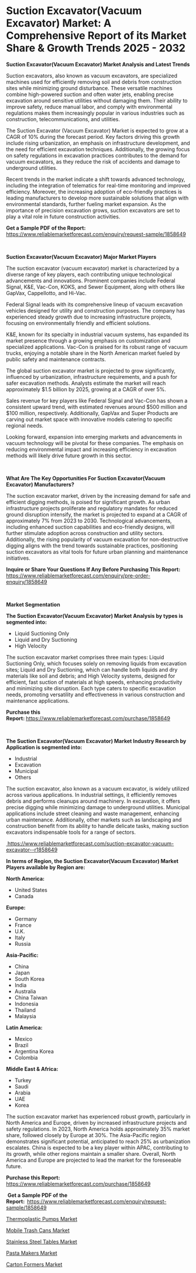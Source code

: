 <p><h1>Suction Excavator(Vacuum Excavator) Market: A Comprehensive Report of its Market Share & Growth Trends 2025 - 2032</h1></p><p><strong>Suction Excavator(Vacuum Excavator) Market Analysis and Latest Trends</strong></p>
<p><p>Suction excavators, also known as vacuum excavators, are specialized machines used for efficiently removing soil and debris from construction sites while minimizing ground disturbance. These versatile machines combine high-powered suction and often water jets, enabling precise excavation around sensitive utilities without damaging them. Their ability to improve safety, reduce manual labor, and comply with environmental regulations makes them increasingly popular in various industries such as construction, telecommunications, and utilities.</p><p>The Suction Excavator (Vacuum Excavator) Market is expected to grow at a CAGR of 10% during the forecast period. Key factors driving this growth include rising urbanization, an emphasis on infrastructure development, and the need for efficient excavation techniques. Additionally, the growing focus on safety regulations in excavation practices contributes to the demand for vacuum excavators, as they reduce the risk of accidents and damage to underground utilities. </p><p>Recent trends in the market indicate a shift towards advanced technology, including the integration of telematics for real-time monitoring and improved efficiency. Moreover, the increasing adoption of eco-friendly practices is leading manufacturers to develop more sustainable solutions that align with environmental standards, further fueling market expansion. As the importance of precision excavation grows, suction excavators are set to play a vital role in future construction activities.</p></p>
<p><strong>Get a Sample PDF of the Report:&nbsp;</strong> <a href="https://www.reliablemarketforecast.com/enquiry/request-sample/1858649?utm_campaign=2038&utm_medium=2&utm_source=Github&utm_content=ia&utm_term=28022025&utm_id=suction-excavatorvacuum-excavator">https://www.reliablemarketforecast.com/enquiry/request-sample/1858649</a></p>
<p>&nbsp;</p>
<p><strong>Suction Excavator(Vacuum Excavator) Major Market Players</strong></p>
<p><p>The suction excavator (vacuum excavator) market is characterized by a diverse range of key players, each contributing unique technological advancements and innovations. Prominent companies include Federal Signal, K&E, Vac-Con, KOKS, and Sewer Equipment, along with others like GapVax, Cappellotto, and Hi-Vac. </p><p>Federal Signal leads with its comprehensive lineup of vacuum excavation vehicles designed for utility and construction purposes. The company has experienced steady growth due to increasing infrastructure projects, focusing on environmentally friendly and efficient solutions. </p><p>K&E, known for its specialty in industrial vacuum systems, has expanded its market presence through a growing emphasis on customization and specialized applications. Vac-Con is praised for its robust range of vacuum trucks, enjoying a notable share in the North American market fueled by public safety and maintenance contracts.</p><p>The global suction excavator market is projected to grow significantly, influenced by urbanization, infrastructure requirements, and a push for safer excavation methods. Analysts estimate the market will reach approximately $1.5 billion by 2025, growing at a CAGR of over 5%. </p><p>Sales revenue for key players like Federal Signal and Vac-Con has shown a consistent upward trend, with estimated revenues around $500 million and $100 million, respectively. Additionally, GapVax and Super Products are carving out market space with innovative models catering to specific regional needs. </p><p>Looking forward, expansion into emerging markets and advancements in vacuum technology will be pivotal for these companies. The emphasis on reducing environmental impact and increasing efficiency in excavation methods will likely drive future growth in this sector.</p></p>
<p>&nbsp;</p>
<p><strong>What Are The Key Opportunities For Suction Excavator(Vacuum Excavator) Manufacturers?</strong></p>
<p><p>The suction excavator market, driven by the increasing demand for safe and efficient digging methods, is poised for significant growth. As urban infrastructure projects proliferate and regulatory mandates for reduced ground disruption intensify, the market is projected to expand at a CAGR of approximately 7% from 2023 to 2030. Technological advancements, including enhanced suction capabilities and eco-friendly designs, will further stimulate adoption across construction and utility sectors. Additionally, the rising popularity of vacuum excavation for non-destructive digging aligns with the trend towards sustainable practices, positioning suction excavators as vital tools for future urban planning and maintenance initiatives.</p></p>
<p><strong>Inquire or Share Your Questions If Any Before Purchasing This Report:</strong> <a href="https://www.reliablemarketforecast.com/enquiry/pre-order-enquiry/1858649?utm_campaign=2038&utm_medium=2&utm_source=Github&utm_content=ia&utm_term=28022025&utm_id=suction-excavatorvacuum-excavator">https://www.reliablemarketforecast.com/enquiry/pre-order-enquiry/1858649</a></p>
<p>&nbsp;</p>
<p><strong>Market Segmentation</strong></p>
<p><strong>The Suction Excavator(Vacuum Excavator) Market Analysis by types is segmented into:</strong></p>
<p><ul><li>Liquid Suctioning Only</li><li>Liquid and Dry Suctioning</li><li>High Velocity</li></ul></p>
<p><p>The suction excavator market comprises three main types: Liquid Suctioning Only, which focuses solely on removing liquids from excavation sites; Liquid and Dry Suctioning, which can handle both liquids and dry materials like soil and debris; and High Velocity systems, designed for efficient, fast suction of materials at high speeds, enhancing productivity and minimizing site disruption. Each type caters to specific excavation needs, promoting versatility and effectiveness in various construction and maintenance applications.</p></p>
<p><strong>Purchase this Report:&nbsp;</strong><a href="https://www.reliablemarketforecast.com/purchase/1858649?utm_campaign=2038&utm_medium=2&utm_source=Github&utm_content=ia&utm_term=28022025&utm_id=suction-excavatorvacuum-excavator">https://www.reliablemarketforecast.com/purchase/1858649</a></p>
<p>&nbsp;</p>
<p><strong>The Suction Excavator(Vacuum Excavator) Market Industry Research by Application is segmented into:</strong></p>
<p><ul><li>Industrial</li><li>Excavation</li><li>Municipal</li><li>Others</li></ul></p>
<p><p>The suction excavator, also known as a vacuum excavator, is widely utilized across various applications. In industrial settings, it efficiently removes debris and performs cleanups around machinery. In excavation, it offers precise digging while minimizing damage to underground utilities. Municipal applications include street cleaning and waste management, enhancing urban maintenance. Additionally, other markets such as landscaping and construction benefit from its ability to handle delicate tasks, making suction excavators indispensable tools for a range of sectors.</p></p>
<p><a href="https://www.reliablemarketforecast.com/suction-excavator-vacuum-excavator--r1858649?utm_campaign=2038&utm_medium=2&utm_source=Github&utm_content=ia&utm_term=28022025&utm_id=suction-excavatorvacuum-excavator">&nbsp;https://www.reliablemarketforecast.com/suction-excavator-vacuum-excavator--r1858649</a></p>
<p><strong>In terms of Region, the Suction Excavator(Vacuum Excavator) Market Players available by Region are:</strong></p>
<p>
    <p> <strong> North America: </strong>
        <ul>
            <li>United States</li>
            <li>Canada</li>
        </ul>
        </p> 
    <p> <strong> Europe: </strong>
        <ul>
            <li>Germany</li>
            <li>France</li>
            <li>U.K.</li>
            <li>Italy</li>
            <li>Russia</li>
        </ul>
        </p> 
    <p> <strong> Asia-Pacific: </strong>
        <ul>
            <li>China</li>
            <li>Japan</li>
            <li>South Korea</li>
            <li>India</li>
            <li>Australia</li>
            <li>China Taiwan</li>
            <li>Indonesia</li>
            <li>Thailand</li>
            <li>Malaysia</li>
        </ul>
        </p> 
    <p> <strong> Latin America: </strong>
        <ul>
            <li>Mexico</li>
            <li>Brazil</li>
            <li>Argentina Korea</li>
            <li>Colombia</li>
        </ul>
        </p> 
    <p> <strong> Middle East & Africa: </strong>
        <ul>
            <li>Turkey</li>
            <li>Saudi</li>
            <li>Arabia</li>
            <li>UAE</li>
            <li>Korea</li>
        </ul>
    </p>
    </p>
<p><p>The suction excavator market has experienced robust growth, particularly in North America and Europe, driven by increased infrastructure projects and safety regulations. In 2023, North America holds approximately 35% market share, followed closely by Europe at 30%. The Asia-Pacific region demonstrates significant potential, anticipated to reach 25% as urbanization escalates. China is expected to be a key player within APAC, contributing to its growth, while other regions maintain a smaller share. Overall, North America and Europe are projected to lead the market for the foreseeable future.</p></p>
<p><strong>Purchase this Report: </strong><a href="https://www.reliablemarketforecast.com/purchase/1858649?utm_campaign=2038&utm_medium=2&utm_source=Github&utm_content=ia&utm_term=28022025&utm_id=suction-excavatorvacuum-excavator">https://www.reliablemarketforecast.com/purchase/1858649</a></p>
<p>&nbsp;<strong>Get a Sample PDF of the Report:&nbsp;&nbsp;</strong><a href="https://www.reliablemarketforecast.com/enquiry/request-sample/1858649?utm_campaign=2038&utm_medium=2&utm_source=Github&utm_content=ia&utm_term=28022025&utm_id=suction-excavatorvacuum-excavator">https://www.reliablemarketforecast.com/enquiry/request-sample/1858649</a></p>
<p><strong></strong></p>
<p><p><a href="https://github.com/vigatoimrene04/Market-Research-Report-List-1/blob/main/thermoplastic-pumps-market.md?utm_campaign=2038&utm_medium=2&utm_source=Github&utm_content=ia&utm_term=28022025&utm_id=suction-excavatorvacuum-excavator">Thermoplastic Pumps Market</a></p><p><a href="https://github.com/gasiorgary79/Market-Research-Report-List-1/blob/main/mobile-trash-cans-market.md?utm_campaign=2038&utm_medium=2&utm_source=Github&utm_content=ia&utm_term=28022025&utm_id=suction-excavatorvacuum-excavator">Mobile Trash Cans Market</a></p><p><a href="https://github.com/supashcriana/Market-Research-Report-List-1/blob/main/stainless-steel-tables-market.md?utm_campaign=2038&utm_medium=2&utm_source=Github&utm_content=ia&utm_term=28022025&utm_id=suction-excavatorvacuum-excavator">Stainless Steel Tables Market</a></p><p><a href="https://github.com/eutonfunai20/Market-Research-Report-List-1/blob/main/pasta-makers-market.md?utm_campaign=2038&utm_medium=2&utm_source=Github&utm_content=ia&utm_term=28022025&utm_id=suction-excavatorvacuum-excavator">Pasta Makers Market</a></p><p><a href="https://github.com/joubehobock75/Market-Research-Report-List-1/blob/main/carton-formers-market.md?utm_campaign=2038&utm_medium=2&utm_source=Github&utm_content=ia&utm_term=28022025&utm_id=suction-excavatorvacuum-excavator">Carton Formers Market</a></p></p>